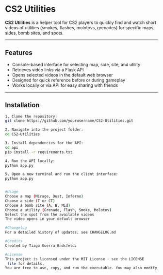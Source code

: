 # CS2 Utilities

**CS2 Utilities** is a helper tool for CS2 players to quickly find and watch short videos of utilities (smokes, flashes, molotovs, grenades) for specific maps, sides, bomb sites, and spots.

---

## Features

- Console-based interface for selecting map, side, site, and utility
- Retrieves video links via a Flask API
- Opens selected videos in the default web browser
- Designed for quick reference before or during gameplay
- Works locally or via API for easy sharing with friends

---

## Installation

```bash
1. Clone the repository:
git clone https://github.com/yourusername/CS2-Utilities.git

2. Navigate into the project folder:
cd CS2-Utilities

3. Install dependencies for the API:
cd api
pip install -r requirements.txt

4. Run the API locally:
python app.py

5. Open a new terminal and run the client interface:
python app.py


#Usage
Choose a map (Mirage, Dust, Inferno)
Choose a side (T or CT)
Choose a bomb site (A, B, Mid)
Choose a utility (Grenade, Flash, Smoke, Molotov)
Select the spot from the available videos
The video opens in your default browser

#Changelog
For a detailed history of updates, see CHANGELOG.md

#Credits
Created by Tiago Guerra Endsfeldz

#License
This project is licensed under the MIT License - see the LICENSE
 file for details.
You are free to use, copy, and run the executable. You may also modify the code if you wish, as long as the original copyright notice is included.